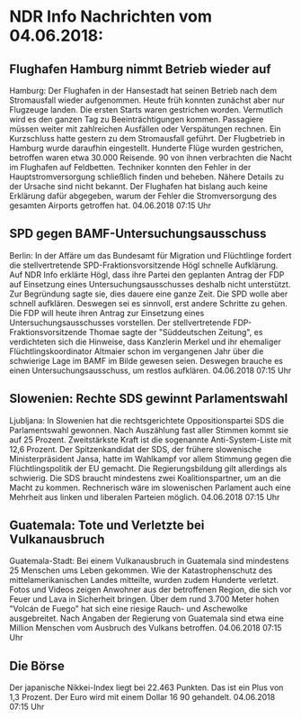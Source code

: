 # NDR Info Nachrichten vom 04.06.2018:


## Flughafen Hamburg nimmt Betrieb wieder auf
Hamburg: Der Flughafen in der Hansestadt hat seinen Betrieb nach dem Stromausfall wieder aufgenommen. Heute früh konnten zunächst aber nur Flugzeuge landen. Die ersten Starts waren gestrichen worden. Vermutlich wird es den ganzen Tag zu Beeinträchtigungen kommen. Passagiere müssen weiter mit zahlreichen Ausfällen oder Verspätungen rechnen. Ein Kurzschluss hatte gestern zu dem Stromausfall geführt. Der Flugbetrieb in Hamburg wurde daraufhin eingestellt. Hunderte Flüge wurden gestrichen, betroffen waren etwa 30.000 Reisende. 90 von ihnen verbrachten die Nacht im Flughafen auf Feldbetten. Techniker konnten den Fehler in der Hauptstromversorgung schließlich finden und beheben. Nähere Details zu der Ursache sind nicht bekannt. Der Flughafen hat bislang auch keine Erklärung dafür abgegeben, warum der Fehler die Stromversorgung des gesamten Airports getroffen hat. 04.06.2018 07:15 Uhr 

## SPD gegen BAMF-Untersuchungsausschuss
Berlin: In der Affäre um das Bundesamt für Migration und Flüchtlinge fordert die stellvertretende SPD-Fraktionsvorsitzende Högl schnelle Aufklärung. Auf NDR Info erklärte Högl, dass ihre Partei den geplanten Antrag der FDP auf Einsetzung eines Untersuchungsausschusses deshalb nicht unterstützt. Zur Begründung sagte sie, dies dauere eine ganze Zeit. Die SPD wolle aber schnell aufklären. Deswegen sei es sinnvoll, erst andere Schritte zu gehen. Die FDP will heute ihren Antrag zur Einsetzung eines Untersuchungsausschusses vorstellen. Der stellvertretende FDP-Fraktionsvorsitzende Thomae sagte der "Süddeutschen Zeitung", es verdichteten sich die Hinweise, dass Kanzlerin Merkel und ihr ehemaliger Flüchtlingskoordinator Altmaier schon im vergangenen Jahr über die schwierige Lage im BAMF im Bilde gewesen seien. Deswegen brauche es einen Untersuchungsausschuss, um restlos aufklären. 04.06.2018 07:15 Uhr 

## Slowenien: Rechte SDS gewinnt Parlamentswahl
Ljubljana: In Slowenien hat die rechtsgerichtete Oppositionspartei SDS die Parlamentswahl gewonnen. Nach Auszählung fast aller Stimmen kommt sie auf 25 Prozent. Zweitstärkste Kraft ist die sogenannte Anti-System-Liste mit 12,6 Prozent. Der Spitzenkandidat der SDS, der frühere slowenische Ministerpräsident Jansa, hatte im Wahlkampf vor allem Stimmung gegen die Flüchtlingspolitik der EU gemacht. Die Regierungsbildung gilt allerdings als schwierig. Die SDS braucht mindestens zwei Koalitionspartner, um an die Macht zu kommen. Rechnerisch wäre im slowenischen Parlament auch eine Mehrheit aus linken und liberalen Parteien möglich. 04.06.2018 07:15 Uhr 

## Guatemala: Tote und Verletzte bei Vulkanausbruch
Guatemala-Stadt: Bei einem Vulkanausbruch in Guatemala sind mindestens 25 Menschen ums Leben gekommen. Wie der Katastrophenschutz des mittelamerikanischen Landes mitteilte, wurden zudem Hunderte verletzt. Fotos und Videos zeigen Anwohner aus der betroffenen Region, die sich vor Feuer und Lava in Sicherheit bringen. Über dem rund 3.700 Meter hohen "Volcán de Fuego" hat sich eine riesige Rauch- und Aschewolke ausgebreitet. Nach Angaben der Regierung von Guatemala sind etwa eine Million Menschen vom Ausbruch des Vulkans betroffen. 04.06.2018 07:15 Uhr 

## Die Börse
Der japanische Nikkei-Index liegt bei  22.463  Punkten. Das ist ein Plus von  1,3  Prozent. Der Euro wird mit einem Dollar  16 90  gehandelt. 04.06.2018 07:15 Uhr 
